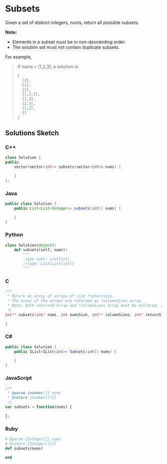 # Subsets

Given a set of distinct integers, nums, return all possible subsets.

**Note:**

* Elements in a subset must be in non-descending order.
* The solution set must not contain duplicate subsets.

For example,

> If nums = [1,2,3], a solution is:
> 
> ```C
> [
>   [3],
>   [1],
>   [2],
>   [1,2,3],
>   [1,3],
>   [2,3],
>   [1,2],
>   []
> ]
> ```

## Solutions Sketch

### C++
```C++
class Solution {
public:
    vector<vector<int>> subsets(vector<int>& nums) {

    }
};
```

### Java
```Java
public class Solution {
    public List<List<Integer>> subsets(int[] nums) {

    }
}
```

### Python
```Python
class Solution(object):
    def subsets(self, nums):
        """
        :type nums: List[int]
        :rtype: List[List[int]]
        """
```

### C
```C
/**
 * Return an array of arrays of size *returnSize.
 * The sizes of the arrays are returned as *columnSizes array.
 * Note: Both returned array and *columnSizes array must be malloced, assume caller calls free().
 */
int** subsets(int* nums, int numsSize, int** columnSizes, int* returnSize) {

}
```

### C# 
```C#
public class Solution {
    public IList<IList<int>> Subsets(int[] nums) {

    }
}
```

### JavaScript
```JavaScript
/**
 * @param {number[]} nums
 * @return {number[][]}
 */
var subsets = function(nums) {

};
```

### Ruby
```Ruby
# @param {Integer[]} nums
# @return {Integer[][]}
def subsets(nums)

end
```
